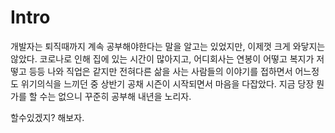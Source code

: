 # Intro
개발자는 퇴직때까지 계속 공부해야한다는 말을 알고는 있었지만, 이제껏 크게 와닿지는 않았다.
코로나로 인해 집에 있는 시간이 많아지고, 어디회사는 연봉이 어떻고 복지가 저떻고 등등 나와 직업은 같지만 전혀다른 삶을 사는 사람들의 이야기를 접하면서 어느정도 위기의식을 느끼던 중 상반기 공채 시즌이 시작되면서 마음을 다잡았다.
지금 당장 뭔가를 할 수는 없으니 꾸준히 공부해 내년을 노리자.

할수있겠지? 해보자.

